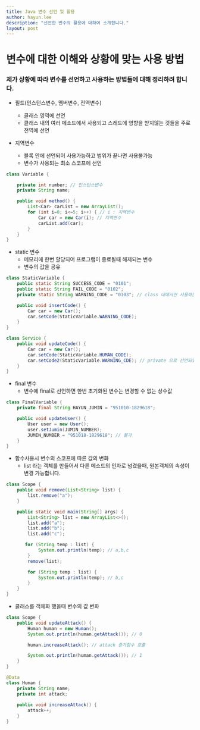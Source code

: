 ```yaml
---
title: Java 변수 선언 및 활용
author: hayun.lee
description: "선언한 변수의 활용에 대하여 소개합니다."
layout: post
---
```


# 변수에 대한 이해와 상황에 맞는 사용 방법
### 제가 상황에 따라 변수를 선언하고 사용하는 방법들에 대해 정리하려 합니다. 


* 필드(인스턴스변수, 멤버변수, 전역변수)
    * 클래스 영역에 선언
    * 클래스 내의 여러 메소드에서 사용되고 스레드에 영향을 받지않는 것들을 주로 전역에 선언

* 지역변수
    * 블록 안에 선언되어 사용가능하고 범위가 끝나면 사용불가능
    * 변수가 사용되는 최소 스코프에 선언

```java
class Variable {

    private int number; // 인스턴스변수
    private String name; 

    public void method() {
        List<Car> carList = new ArrayList();
        for (int i=0; i<=5; i++) { // i : 지역변수
            Car car = new Car(i); // 지역변수
            carList.add(car);
        }
    }
}
```

* static 변수
    * 메모리에 한번 할당되어 프로그램이 종료될때 해제되는 변수
    * 변수의 값을 공유
```java
class StaticVariable {
    public static String SUCCESS_CODE = "0101";
    public static String FAIL_CODE = "0102";
    private static String WARNING_CODE = "0103"; // class 내에서만 사용하는 변수로 선언

    public void insertCode() {
        Car car = new Car();
        car.setCode(StaticVariable.WARNING_CODE);
    }
}

class Service {
    public void updateCode() {
        Car car = new Car();
        car.setCode(StaticVariable.HUMAN_CODE);
        car.setCode2(StaticVariable.WARNING_CDE); // private 으로 선언되었기에 불가
    }
}
```
* final 변수
    * 변수에 final로 선언하면 한번 초기화된 변수는 변경할 수 없는 상수값
```java
class FinalVariable {
    private final String HAYUN_JUMIN = "951010-1829618";

    public void updateUser() {
        User user = new User();
        user.setJumin(JUMIN_NUMBER);
        JUMIN_NUMBER = "951018-1829618"; // 불가
    }
}
```

* 함수사용시 변수의 스코프에 따른 값의 변화
    * list 라는 객체를 만들어서 다른 메소드의 인자로 넘겼을때, 원본객체의 속성이 변경 가능합니다.

```java
class Scope {
    public void remove(List<String> list) {
		list.remove("a");
	}

    public static void main(String[] args) {
        List<String> list = new ArrayList<>();
		list.add("a");
		list.add("b");
		list.add("c");

       for (String temp : list) {
			System.out.println(temp); // a,b,c
		}
		remove(list);

		for (String temp : list) {
			System.out.println(temp); // b,c
		}
	}
}
```
*   클래스를 객체화 했을때 변수의 값 변화
```java
class Scope {
    public void updateAttack() {
        Human human = new Human();
        System.out.println(human.getAttack()); // 0

        human.increaseAttack(); // attack 증가함수 호출

        System.out.println(human.getAttack()); // 1
    }
}

@Data
class Human {
    private String name;
    private int attack;
    
    public void increaseAttack() {
		attack++;
	}
}
```
